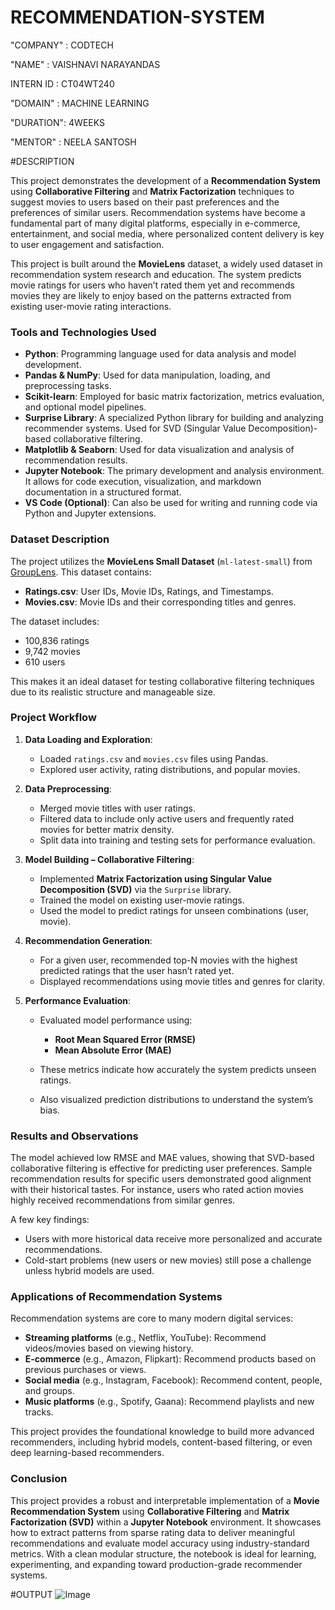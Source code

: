 # RECOMMENDATION-SYSTEM

"COMPANY" : CODTECH

"NAME" : VAISHNAVI NARAYANDAS

INTERN ID : CT04WT240

"DOMAIN" : MACHINE LEARNING

"DURATION": 4WEEKS

"MENTOR" : NEELA SANTOSH

#DESCRIPTION

This project demonstrates the development of a **Recommendation System** using **Collaborative Filtering** and **Matrix Factorization** techniques to suggest movies to users based on their past preferences and the preferences of similar users. Recommendation systems have become a fundamental part of many digital platforms, especially in e-commerce, entertainment, and social media, where personalized content delivery is key to user engagement and satisfaction.

This project is built around the **MovieLens** dataset, a widely used dataset in recommendation system research and education. The system predicts movie ratings for users who haven’t rated them yet and recommends movies they are likely to enjoy based on the patterns extracted from existing user-movie rating interactions.



### Tools and Technologies Used

* **Python**: Programming language used for data analysis and model development.
* **Pandas & NumPy**: Used for data manipulation, loading, and preprocessing tasks.
* **Scikit-learn**: Employed for basic matrix factorization, metrics evaluation, and optional model pipelines.
* **Surprise Library**: A specialized Python library for building and analyzing recommender systems. Used for SVD (Singular Value Decomposition)-based collaborative filtering.
* **Matplotlib & Seaborn**: Used for data visualization and analysis of recommendation results.
* **Jupyter Notebook**: The primary development and analysis environment. It allows for code execution, visualization, and markdown documentation in a structured format.
* **VS Code (Optional)**: Can also be used for writing and running code via Python and Jupyter extensions.



### Dataset Description

The project utilizes the **MovieLens Small Dataset** (`ml-latest-small`) from [GroupLens](https://grouplens.org/datasets/movielens/). This dataset contains:

* **Ratings.csv**: User IDs, Movie IDs, Ratings, and Timestamps.
* **Movies.csv**: Movie IDs and their corresponding titles and genres.

The dataset includes:

* 100,836 ratings
* 9,742 movies
* 610 users

This makes it an ideal dataset for testing collaborative filtering techniques due to its realistic structure and manageable size.



### Project Workflow

1. **Data Loading and Exploration**:

   * Loaded `ratings.csv` and `movies.csv` files using Pandas.
   * Explored user activity, rating distributions, and popular movies.

2. **Data Preprocessing**:

   * Merged movie titles with user ratings.
   * Filtered data to include only active users and frequently rated movies for better matrix density.
   * Split data into training and testing sets for performance evaluation.

3. **Model Building – Collaborative Filtering**:

   * Implemented **Matrix Factorization using Singular Value Decomposition (SVD)** via the `Surprise` library.
   * Trained the model on existing user-movie ratings.
   * Used the model to predict ratings for unseen combinations (user, movie).

4. **Recommendation Generation**:

   * For a given user, recommended top-N movies with the highest predicted ratings that the user hasn’t rated yet.
   * Displayed recommendations using movie titles and genres for clarity.

5. **Performance Evaluation**:

   * Evaluated model performance using:

     * **Root Mean Squared Error (RMSE)**
     * **Mean Absolute Error (MAE)**
   * These metrics indicate how accurately the system predicts unseen ratings.
   * Also visualized prediction distributions to understand the system’s bias.



### Results and Observations

The model achieved low RMSE and MAE values, showing that SVD-based collaborative filtering is effective for predicting user preferences. Sample recommendation results for specific users demonstrated good alignment with their historical tastes. For instance, users who rated action movies highly received recommendations from similar genres.

A few key findings:

* Users with more historical data receive more personalized and accurate recommendations.
* Cold-start problems (new users or new movies) still pose a challenge unless hybrid models are used.



### Applications of Recommendation Systems

Recommendation systems are core to many modern digital services:

* **Streaming platforms** (e.g., Netflix, YouTube): Recommend videos/movies based on viewing history.
* **E-commerce** (e.g., Amazon, Flipkart): Recommend products based on previous purchases or views.
* **Social media** (e.g., Instagram, Facebook): Recommend content, people, and groups.
* **Music platforms** (e.g., Spotify, Gaana): Recommend playlists and new tracks.

This project provides the foundational knowledge to build more advanced recommenders, including hybrid models, content-based filtering, or even deep learning-based recommenders.



### Conclusion

This project provides a robust and interpretable implementation of a **Movie Recommendation System** using **Collaborative Filtering** and **Matrix Factorization (SVD)** within a **Jupyter Notebook** environment. It showcases how to extract patterns from sparse rating data to deliver meaningful recommendations and evaluate model accuracy using industry-standard metrics. With a clean modular structure, the notebook is ideal for learning, experimenting, and expanding toward production-grade recommender systems.


#OUTPUT
![Image](https://github.com/user-attachments/assets/4ecdf7b0-54e2-47d8-9d05-f02ed04b609d)
